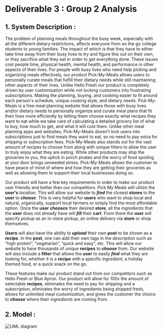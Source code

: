# Deliverable 3 : Group 2 Analysis

## 1. System Description : 

The problem of planning meals throughout the busy week, especially with all the different dietary restrictions, affects everyone from on the go college students to young families. The impact of which is that they have to either take time away from their busy lives to try and figure this out on their own, or they sacrifice what they eat in order to get everything done. These issues cost people time, physical health, mental health, and performance in other aspects of their lives. For people with busy lives who need help picking and organizing meals effectively, our product Pick-My-Meals allows users to personally curate meals that fulfill their dietary needs while still maintaining other aspects of their lives. Unlike Hello Fresh our product is completely driven by user customization while not locking customers into frustrating subscriptions. Making the planning, buying, and cooking easier to fit around each person's schedule, unique cooking style, and dietary needs. Pick-My-Meals is a free meal planning website that allows those with busy lives and/or dietary needs to personally organize and curate meal plans that fit their lives more efficiently by letting them choose exactly what recipes they want to eat while we take care of calculating a detailed grocery list of what to buy, how much to get, and what it will cost them. Unlike other meal planning apps and websites, Pick-My-Meals doesn’t lock users into subscriptions just to find meals they want to eat, so no need to pay extra for shipping or subscription fees. Pick-My-Meals also stands out for the vast amount of recipes to choose from along with unique filters to allow the user to truly enjoy what they are eating. While other products may ship the groceries to you, the uptick in porch pirates and the worry of food spoiling at your door brings unneeded stress. Pick-My-Meals allows the customer to have peace of mind of where and how they are getting their groceries as well as allowing them to support their local businesses doing so. 

Our product will have a few key requirements in order to make our product user friendly and better than our competitors. Pick My Meals will utilize the **user's** *location*. This will allow our website to ***find*** the closest **stores** to the **user** to ***choose***. This is very helpful for **users** who want to shop local and natural, organically, support local farmers or simply find the most affordable option. Once the **user** ***chooses*** their desired **store**, all the *ingredients* that the **user** does not already have will ***fill*** their **cart**. From there the **user** will specify *pickup* as an in-store pickup, an online delivery via **store** or shop themselves.

**Users** will also have the ability to ***upload*** their own **post** to be shown as a **recipe**. In the **post**, one can add their own tags in the *description* such as “high protein”, “vegetarian”, “quick and easy”, etc. This will allow our website to have thousands of unique **recipes** to ***choose*** from. Our website will also include a **filter** that allows the **user** to easily ***find*** what they are looking for, whether it is a **recipe** with a specific *ingredient*, a holiday themed food, or a quick snack on the go.

These features make our product stand out from our competitors such as Hello Fresh or Blue Apron. Our product will allow for 100x the amount of selectable **recipes**, eliminates the need to pay for shipping and a subscription, eliminates the worry of ingredients being shipped fresh, allows for unlimited meal customization, and gives the customer the choice to ***choose*** where their *ingredients* are coming from. 

## 2. Model :
![UML diagram](https://github.com/caiton1/CS386-Meal-Creation-App-WIP-/blob/dev/Deliverables/Deliverable3/uml_diagram_cs386.drawio.png)
